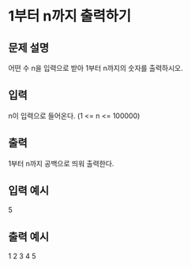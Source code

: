 # 1부터 n까지 출력하기
## 문제 설명      
어떤 수 n을 입력으로 받아 1부터 n까지의 숫자를 출력하시오.

## 입력
n이 입력으로 들어온다. (1 <= n <= 100000)

## 출력
1부터 n까지 공백으로 띄워 출력한다.

## 입력 예시   
5

## 출력 예시
1 2 3 4 5 